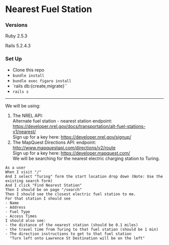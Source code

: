 # Nearest Fuel Station

### Versions

Ruby 2.5.3

Rails 5.2.4.3

### Set Up

- Clone this repo
- `bundle install`
- `bundle exec figaro install`
- `rails db:{create,migrate}``
- `rails s`

-------

We will be using:
1. The NREL API: <br>
Alternate fuel station - nearest station endpoint: https://developer.nrel.gov/docs/transportation/alt-fuel-stations-v1/nearest/ <br>
Sign up for a key here: https://developer.nrel.gov/signup/
2. The MapQuest Directions API:
endpoint: http://www.mapquestapi.com/directions/v2/route <br>
Sign up for a key here: https://developer.mapquest.com/ <br>
We will be searching for the nearest electric charging station to Turing.
```
As a user
When I visit "/"
And I select "Turing" form the start location drop down (Note: Use the existing search form)
And I click "Find Nearest Station"
Then I should be on page "/search"
Then I should see the closest electric fuel station to me.
For that station I should see
- Name
- Address
- Fuel Type
- Access Times
I should also see:
- the distance of the nearest station (should be 0.1 miles)
- the travel time from Turing to that fuel station (should be 1 min)
- The direction instructions to get to that fuel station
  "Turn left onto Lawrence St Destination will be on the left"
```
